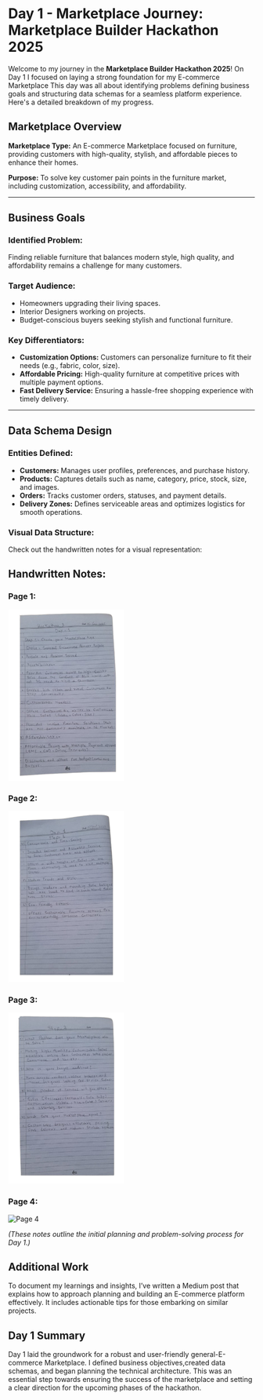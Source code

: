 
#  Day 1 - Marketplace Journey: Marketplace Builder Hackathon 2025

Welcome to my journey in the **Marketplace Builder Hackathon 2025**! On Day 1 I focused on laying a strong foundation for my E-commerce Marketplace This day was all about identifying problems defining business goals and structuring data schemas for a seamless platform experience. Here's a detailed breakdown of my progress.



##  Marketplace Overview

**Marketplace Type:**
An E-commerce Marketplace focused on furniture, providing customers with high-quality, stylish, and affordable pieces to enhance their homes.

**Purpose:**
To solve key customer pain points in the furniture market, including customization, accessibility, and affordability.

---

##  Business Goals

### **Identified Problem:**
Finding reliable furniture that balances modern style, high quality, and affordability remains a challenge for many customers.

### **Target Audience:**
- Homeowners upgrading their living spaces.
- Interior Designers working on projects.
- Budget-conscious buyers seeking stylish and functional furniture.

### **Key Differentiators:**
- **Customization Options:** Customers can personalize furniture to fit their needs (e.g., fabric, color, size).
- **Affordable Pricing:** High-quality furniture at competitive prices with multiple payment options.
- **Fast Delivery Service:** Ensuring a hassle-free shopping experience with timely delivery.

---

##  Data Schema Design

### **Entities Defined:**
- **Customers:** Manages user profiles, preferences, and purchase history.
- **Products:** Captures details such as name, category, price, stock, size, and images.
- **Orders:** Tracks customer orders, statuses, and payment details.
- **Delivery Zones:** Defines serviceable areas and optimizes logistics for smooth operations.

### **Visual Data Structure:**
Check out the handwritten notes for a visual representation:

## Handwritten Notes:
### **Page 1:**
![Page 1](https://github.com/MahnoorAbdulnaeem/Marketplace-Hackathon-2025/blob/main/day-1/1.jpg)

### **Page 2:**
![Page 2](https://github.com/MahnoorAbdulnaeem/Marketplace-Hackathon-2025/blob/main/day-1/2.jpg)

### **Page 3:**
![Page 3](https://github.com/MahnoorAbdulnaeem/Marketplace-Hackathon-2025/blob/main/day-1/3.jpg)

### **Page 4:**
![Page 4](https://github.com/MahnoorAbdulnaeem/Marketplace-Technical-Hackathon-2025/blob/main/day-1/4.jpg)

*(These notes outline the initial planning and problem-solving process for Day 1.)*



##  Additional Work

To document my learnings and insights, I’ve written a Medium post that explains how to approach planning and building an E-commerce platform effectively. It includes actionable tips for those embarking on similar projects.





##  Day 1 Summary

Day 1 laid the groundwork for a robust and user-friendly general-E-commerce Marketplace. I defined business objectives,created data schemas, and began planning the technical architecture. This was an essential step towards ensuring the success of the marketplace and setting a clear direction for the upcoming phases of the hackathon.
